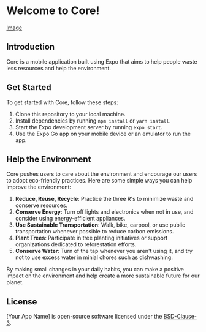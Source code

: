 # Welcome to Core!

[Image]("./assets/icon.png")

## Introduction

Core is a mobile application built using Expo that aims to help people waste less resources and help the environment.

## Get Started

To get started with Core, follow these steps:

1. Clone this repository to your local machine.
2. Install dependencies by running `npm install` or `yarn install`.
3. Start the Expo development server by running `expo start`.
4. Use the Expo Go app on your mobile device or an emulator to run the app.

## Help the Environment

Core pushes users to care about the environment and encourage our users to adopt eco-friendly practices. Here are some simple ways you can help improve the environment:

1. **Reduce, Reuse, Recycle**: Practice the three R's to minimize waste and conserve resources.
2. **Conserve Energy**: Turn off lights and electronics when not in use, and consider using energy-efficient appliances.
3. **Use Sustainable Transportation**: Walk, bike, carpool, or use public transportation whenever possible to reduce carbon emissions.
4. **Plant Trees**: Participate in tree planting initiatives or support organizations dedicated to reforestation efforts.
5. **Conserve Water**: Turn of the tap whenever you aren't using it, and try not to use excess water in minial chores such as dishwashing.

By making small changes in your daily habits, you can make a positive impact on the environment and help create a more sustainable future for our planet.

## License

[Your App Name] is open-source software licensed under the [BSD-Clause-3](https://opensource.org/license/bsd-3-clause).

